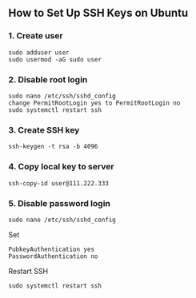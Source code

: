## How to Set Up SSH Keys on Ubuntu

### 1. Create user 

```
sudo adduser user
sudo usermod -aG sudo user
```

### 2. Disable root login

```
sudo nano /etc/ssh/sshd_config
change PermitRootLogin yes to PermitRootLogin no
sudo systemctl restart ssh
```

### 3. Create SSH key

```
ssh-keygen -t rsa -b 4096
```

### 4. Copy local key to server

```
ssh-copy-id user@111.222.333
```

### 5. Disable password login

```
sudo nano /etc/ssh/sshd_config
```

Set

```
PubkeyAuthentication yes
PasswordAuthentication no
```

Restart SSH

```
sudo systemctl restart ssh
```